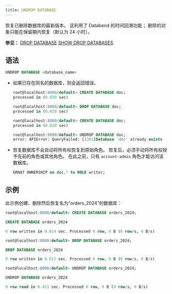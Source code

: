 ```yaml
---
title: UNDROP DATABASE
---
```


恢复已删除数据库的最新版本。 这利用了 Databend 的时间回溯功能； 删除的对象只能在保留期内恢复（默认为 24 小时）。

**参见：**
[DROP DATABASE](ddl-drop-database.md)
[SHOW DROP DATABASES](show-drop-databases.md)

## 语法

```sql
UNDROP DATABASE <database_name>
```

- 如果已存在同名的数据库，则会返回错误。

    ```sql title='Examples:'
    root@localhost:8000/default> CREATE DATABASE doc;
    processed in (0.030 sec)

    root@localhost:8000/default> DROP DATABASE doc;
    processed in (0.028 sec)

    root@localhost:8000/default> CREATE DATABASE doc;
    processed in (0.028 sec)

    root@localhost:8000/default> UNDROP DATABASE doc;
    error: APIError: QueryFailed: [2301]Database 'doc' already exists
    ```
- 恢复数据库不会自动将所有权恢复到原始角色。 恢复后，必须手动将所有权授予先前的角色或其他角色。 在此之前，只有 `account-admin` 角色才能访问该数据库。

    ```sql title='Examples:'
    GRNAT OWNERSHIP on doc.* to ROLE writer;
    ```

## 示例

此示例创建、删除然后恢复名为“orders_2024”的数据库：

```sql
root@localhost:8000/default> CREATE DATABASE orders_2024;

CREATE DATABASE orders_2024

0 row written in 0.014 sec. Processed 0 row, 0 B (0 row/s, 0 B/s)

root@localhost:8000/default> DROP DATABASE orders_2024;

DROP DATABASE orders_2024

0 row written in 0.012 sec. Processed 0 row, 0 B (0 row/s, 0 B/s)

root@localhost:8000/default> UNDROP DATABASE orders_2024;

UNDROP DATABASE orders_2024

0 row read in 0.011 sec. Processed 0 row, 0 B (0 row/s, 0 B/s)
```